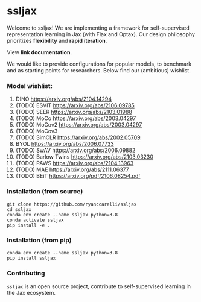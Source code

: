 # ssljax 
Welcome to ssljax! We are implementing a framework for self-supervised representation learning
in Jax (with Flax and Optax). Our design philosophy prioritizes **flexibility** and **rapid iteration**.

View **link documentation**.

We would like to provide configurations for popular models, to benchmark and as starting points for researchers. 
Below find our (ambitious) wishlist.
### Model wishlist: 
1. DINO https://arxiv.org/abs/2104.14294
2. (TODO) ESVIT https://arxiv.org/abs/2106.09785
3. (TODO) SEER https://arxiv.org/abs/2103.01988
4. (TODO) MoCo https://arxiv.org/abs/2003.04297
5. (TODO) MoCov2 https://arxiv.org/abs/2003.04297
6. (TODO) MoCov3
7. (TODO) SimCLR https://arxiv.org/abs/2002.05709
8. BYOL https://arxiv.org/abs/2006.07733
9. (TODO) SwAV https://arxiv.org/abs/2006.09882
10. (TODO) Barlow Twins https://arxiv.org/abs/2103.03230
11. (TODO) PAWS https://arxiv.org/abs/2104.13963
12. (TODO) MAE https://arxiv.org/abs/2111.06377
13. (TODO) BEiT https://arxiv.org/pdf/2106.08254.pdf 


### Installation (from source)
````
git clone https://github.com/ryanccarelli/ssljax
cd ssljax 
conda env create --name ssljax python=3.8
conda activate ssljax
pip install -e .
````

### Installation (from pip)
````
conda env create --name ssljax python=3.8
pip install ssljax
````

### Contributing
```ssljax``` is an open source project, contribute to self-supervised learning in the Jax ecosystem.
